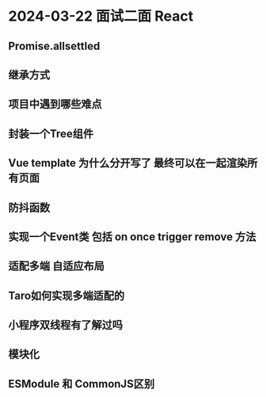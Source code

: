 # 2024-03-22 面试二面 React
<!-- 字节二面 -->
## Promise.allsettled

## 继承方式

## 项目中遇到哪些难点

## 封装一个Tree组件

## Vue template 为什么分开写了 最终可以在一起渲染所有页面

## 防抖函数

## 实现一个Event类 包括 on once trigger remove 方法

## 适配多端 自适应布局

## Taro如何实现多端适配的

## 小程序双线程有了解过吗

## 模块化

## ESModule 和 CommonJS区别
